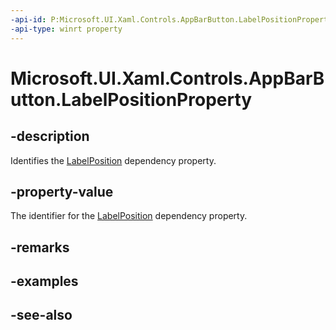 ```yaml
---
-api-id: P:Microsoft.UI.Xaml.Controls.AppBarButton.LabelPositionProperty
-api-type: winrt property
---
```


<!-- Property syntax
public Windows.UI.Xaml.DependencyProperty LabelPositionProperty { get; }
-->

# Microsoft.UI.Xaml.Controls.AppBarButton.LabelPositionProperty

## -description
Identifies the [LabelPosition](appbarbutton_labelposition.md) dependency property.

## -property-value
The identifier for the [LabelPosition](appbarbutton_labelposition.md) dependency property.

## -remarks

## -examples

## -see-also
